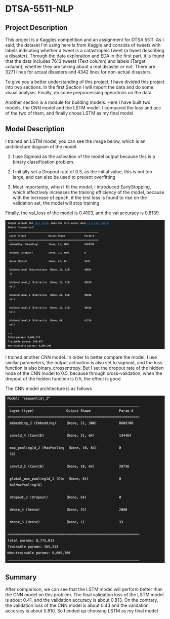 # DTSA-5511-NLP

## Project Description

This project is a Kaggles competition and an assignment for DTSA 5511. As I said, the dataset I'm using here is from Kaggle and consists of tweets with labels indicating whether a tweet is a catastrophic tweet (a tweet describing a disaster). Through the data exploration and EDA in the first part, it is found that the data includes 7613 tweets (Text column) and labels (Target column), whether they are talking about a real disaster or not. There are 3271 lines for actual disasters and 4342 lines for non-actual disasters.

To give you a better understanding of this project, I have divided this project into two sections. In the first Section I will import the data and do some visual analysis. Finally, do some preprocessing operations on the data

Another section is a module for building models. Here I have built two models, the CNN model and the LSTM model. I compared the loss and acc of the two of them, and finally chose LSTM as my final model

## Model Description 
I trained an LSTM model, you can see the image below, which is an architecture diagram of the model.
1. I use Sigmoid as the activation of the model output because this is a binary classification problem.


2. I initially set a Dropout rate of 0.3, as the initial value, this is not too large, and can also be used to prevent overfitting

3. Most importantly, when I fit the model, I introduced EarlyStopping, which effectively increases the training efficiency of the model, because with the increase of epoch, if the test loss is found to rise on the validation set, the model will stop training

Finally, the val_loss of the model is 0.4103, and the val accuracy is 0.8139

![Structure of LSTM](https://github.com/HughJin-001/DTSA-5511-NLP/blob/main/Screen%20Shot%202022-08-14%20at%2010.41.37%20PM.png)

I trained another CNN model. In order to better compare the model, I use similar parameters, the output activation is also set to sigmoid, and the loss function is also binary_crossentropy. But I set the dropout rate of the hidden node of the CNN model to 0.5, because through cross-validation, when the dropout of the hidden function is 0.5, the effect is good

The CNN model architecture is as follows

![Structure of CNN](https://github.com/HughJin-001/DTSA-5511-NLP/blob/main/Screen%20Shot%202022-08-14%20at%2010.47.53%20PM.png)


## Summary
After comparison, we can see that the LSTM model will perform better than the CNN model on this problem. The final validation loss of the LSTM model is about 0.41, and the validation accuracy is about 0.813. On the contrary, the validation loss of the CNN model is about 0.43 and the validation accuracy is about 0.810. So I ended up choosing LSTM as my final model
